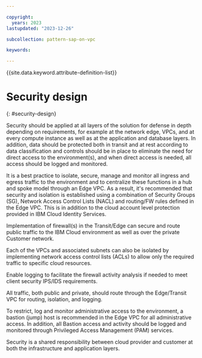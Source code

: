 ```yaml
---

copyright:
  years: 2023
lastupdated: "2023-12-26"

subcollection: pattern-sap-on-vpc

keywords:

---
```


{{site.data.keyword.attribute-definition-list}}

# Security design
{: #security-design}

Security should be applied at all layers of the solution for defense in depth depending on requirements, for example at the network edge, VPCs, and at every compute instance as well as at the application and database layers. In addition, data should be protected both in transit and at rest according to data classification and controls should be in place to eliminate the need for direct access to the environment(s), and when direct access is needed, all access should be logged and monitored.

It is a best practice to isolate, secure, manage and monitor all ingress and egress traffic to the environment and to centralize these functions in a hub and spoke model through an Edge VPC. As a result, it's recommended that security and isolation is established using a combination of Security Groups (SG), Network Access Control Lists (NACL) and routing/FW rules defined in the Edge VPC. This is in addition to the cloud account level protection provided in IBM Cloud Identity Services.

Implementation of firewall(s) in the Transit/Edge can secure and route public traffic to the IBM Cloud environment as well as over the private Customer network.

Each of the VPCs and associated subnets can also be isolated by implementing network access control lists (ACLs) to allow only the required traffic to specific cloud resources.

Enable logging to facilitate the firewall activity analysis if needed to meet client security IPS/IDS requirements.

All traffic, both public and private, should route through the Edge/Transit VPC for routing, isolation, and logging.

To restrict, log and monitor administrative access to the environment, a bastion (jump) host is recommended in the Edge VPC for all administrative access. In addition, all Bastion access and activity should be logged and monitored through Privileged Access Management (PAM) services.

Security is a shared responsibility between cloud provider and customer at both the infrastructure and application layers.
